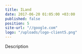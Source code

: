 ```yaml
---
title: ILand
date: 2017-06-20 01:05:00 +03:00
published: false
position: 5
site-url: "//google.com"
logo: "/uploads/logo-client5.png"
---
```


Description